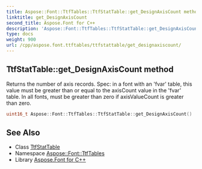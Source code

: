```yaml
---
title: Aspose::Font::TtfTables::TtfStatTable::get_DesignAxisCount method
linktitle: get_DesignAxisCount
second_title: Aspose.Font for C++
description: 'Aspose::Font::TtfTables::TtfStatTable::get_DesignAxisCount method. Returns the number of axis records. Spec: in a font with an ''fvar'' table, this value must be greater than or equal to the axisCount value in the ''fvar'' table. In all fonts, must be greater than zero if axisValueCount is greater than zero in C++.'
type: docs
weight: 900
url: /cpp/aspose.font.ttftables/ttfstattable/get_designaxiscount/
---
```

## TtfStatTable::get_DesignAxisCount method


Returns the number of axis records. Spec: in a font with an 'fvar' table, this value must be greater than or equal to the axisCount value in the 'fvar' table. In all fonts, must be greater than zero if axisValueCount is greater than zero.

```cpp
uint16_t Aspose::Font::TtfTables::TtfStatTable::get_DesignAxisCount()
```

## See Also

* Class [TtfStatTable](../)
* Namespace [Aspose::Font::TtfTables](../../)
* Library [Aspose.Font for C++](../../../)
